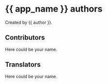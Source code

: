 # {{ app_name }} authors

Created by {{ author }}.


## Contributors

Here could be your name.


## Translators

Here could be your name.
